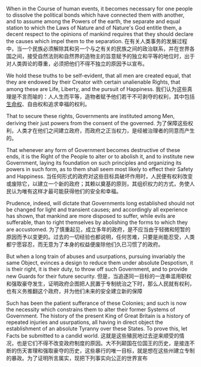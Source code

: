 When in the Course of human events, it becomes necessary for one people to dissolve the political bonds which have connected them with another, and to assume among the Powers of the earth, the separate and equal station to which the Laws of Nature and of Nature's God entitle them, a decent respect to the opinions of mankind requires that they should declare the causes which impel them to the separation.
在有关人类事务的发展过程中，当一个民族必须解除其和另一个与之有关的民族之间的政治联系，并在世界各国之间，接受自然法则和自然界的造物主的旨意赋予的独立和平等的地位时，出于对人类舆论的尊重，必须把他们不得不独立的原因予以宣布。


We hold these truths to be self-evident, that all men are created equal, that they are endowed by their Creator with certain unalienable Rights, that among these are Life, Liberty, and the pursuit of Happiness.
我们认为这些真理是不言而喻的：人人生而平等，造物者赋予他们若干不可剥夺的权利，其中包括[生命权](https://baike.baidu.com/item/%E7%94%9F%E5%91%BD%E6%9D%83/1461504?fromModule=lemma_inlink)、自由权和追求幸福的权利。

That to secure these rights, Governments are instituted among Men, deriving their just powers from the consent of the governed.
为了保障这些权利，人类才在他们之间建立政府，而政府之正当权力，是经被治理者的同意而产生的。

That whenever any form of Government becomes destructive of these ends, it is the Right of the People to alter or to abolish it, and to institute new Government, laying its foundation on such principles and organizing its powers in such form, as to them shall seem most likely to effect their Safety and Happiness.
当任何形式的政府对这些目标具破坏作用时，人民便有权利改变或废除它，以建立一个新的政府；其赖以奠基的原则，其组织权力的方式，务使人民认为唯有这样才最可能获得他们的安全和幸福。

Prudence, indeed, will dictate that Governments long established should not be changed for light and transient causes; and accordingly all experience has shown, that mankind are more disposed to suffer, while evils are sufferable, than to right themselves by abolishing the forms to which they are accustomed.
为了慎重起见，成立多年的政府，是不应当由于轻微和短暂的原因而予以变更的。过去的一切经验也都说明，任何苦难，只要是尚能忍受，人类都宁愿容忍，而无意为了本身的权益便废除他们久已习惯了的政府。

But when a long train of abuses and usurpations, pursuing invariably the same Object, evinces a design to reduce them under absolute Despotism, it is their right, it is their duty, to throw off such Government, and to provide new Guards for their future security.
但是，当追逐同一目标的一连串滥用职权和强取豪夺发生，证明政府企图把人民置于专制统治之下时，那么人民就有权利，也有义务推翻这个政府，并为他们未来的安全建立新的保障

Such has been the patient sufferance of these Colonies; and such is now the necessity which constrains them to alter their former Systems of Government. The history of the present King of Great Britain is a history of repeated injuries and usurpations, all having in direct object the establishment of an absolute Tyranny over these States. To prove this, let Facts be submitted to a candid world.
这就是这些殖民地过去逆来顺受的情况，也是它们不得不改变政府制度的原因。大不列颠国在位国王的历史，是接连不断的伤天害理和强取豪夺的历史，这些暴行的唯一目标，就是想在这些州建立专制的暴政。为了证明所言属实，现把下列事实向公正的世界宣布